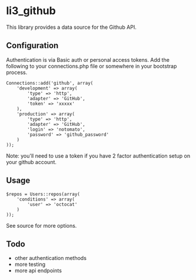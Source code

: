 # li3_github

This library provides a data source for the Github API.

## Configuration

Authentication is via Basic auth or personal access tokens. Add the following to your connections.php file or somewhere
in your bootstrap process.

    Connections::add('github', array(
        'development' => array(
            'type' => 'http',
            'adapter' => 'GitHub',
            'token' => 'xxxxx'
        ),
        'production' => array(
            'type' => 'http',
            'adapter' => 'GitHub',
            'login' => 'notomato',
            'password' => 'github_password'
        )
    ));

Note: you'll need to use a token if you have 2 factor authentication setup on your github account.

## Usage

    $repos = Users::repos(array(
        'conditions' => array(
            'user' => 'octocat'
        )
    ));

See source for more options.

## Todo

- other authentication methods
- more testing
- more api endpoints